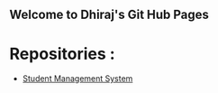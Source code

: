 ## Welcome to Dhiraj's Git Hub Pages

# Repositories : 
- [Student Management System](https://github.com/saini-dhiraj/Student-ManagementSystem)
